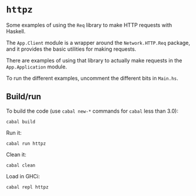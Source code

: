 # `httpz`

Some examples of using the `Req` library to make HTTP requests with Haskell.

The `App.Client` module is a wrapper around the `Network.HTTP.Req` package,
and it provides the basic utilities for making requests. 

There are examples of using that library to actually make requests
in the `App.Application` module.

To run the different examples, uncomment the different bits in `Main.hs`.


## Build/run

To build the code (use `cabal new-*` commands for `cabal` less than 3.0):

    cabal build

Run it:

    cabal run httpz

Clean it:

    cabal clean

Load in GHCi:

    cabal repl httpz


